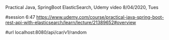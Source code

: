 Practical Java, SpringBoot ElasticSearch, Udemy video
8/04/2020, Tues


#session
6:47
https://www.udemy.com/course/practical-java-spring-boot-rest-api-with-elasticsearch/learn/lecture/21389652#overview

#url
localhost:8080/api/car/v1/random